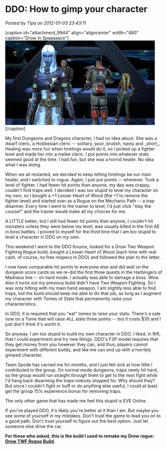 # DDO: How to gimp your character

*Posted by Tipa on 2012-01-03 23:43:11*

[caption id="attachment\_9944" align="aligncenter" width="480" caption="Drow in Spaaaaace"][![](../../../uploads/2012/01/ophiga.jpg "Drow in Spaaaaace")](../../../uploads/2012/01/ophiga.jpg)[/caption]

My first Dungeons and Dragons character, I had no idea about. She was a dwarf cleric, a Hobbesian cleric -- solitary, poor, brutish, nasty and \_short\_. Healing was more fun when hirelings would do it, so I picked up a fighter level and made her into a melee cleric. I put points into whatever stats seemed good at the time. I had fun, but she was a horrid healer. No idea what I was doing.

When we all restarted, we decided to keep letting hirelings be our main healer, and I switched to rogue. Again, I just put points -- wherever. Took a level of fighter. I had fewer hit points than anyone, my dps was crappy, couldn't find traps well. I decided I was too stupid to level my character on my own, so I bought a +1 Lesser Heart of Wood (the +1 to remove the fighter level) and started over as a Rogue on the Mechanic Path -- a trap disarmer. Every time I went to the trainer to level, I'd just click "stay the course!" and the trainer would make all my choices for me.

A LITTLE better, but I still had fewer hit points than anyone, I couldn't hit monsters unless they were below my level, was usually killed in the first AE in boss battles. I proved to myself for the third time that I am too stupid to level a character in DDO on my own.

This weekend I went to the DDO forums, looked for a Drow Two Weapon Fighting Rogue build, bought a Lesser Heart of Wood (each time with real cash, of course, no free respecs in DDO) and followed the plan to the letter.

I now have comparable hit points to everyone else and did well on the dungeon score cards as we re-did the first three quests in the Harbingers of Madness line -- on hard mode. I actually was able to damage a boss. Wow. Also it turns out my previous build didn't have Two Weapon Fighting. So I was only hitting with my main hand weapon. I am slightly less able to find traps, but the build should keep me able to do that job, as long as I augment my character with Tomes of Stats that permanently raise your characteristics.

In DDO, it is required that you "eat" tomes to raise your stats. There's a sale now on a Tome that will raise ALL stats three points -- but it costs $35 and I just don't think it's worth it.

So anyway. I am too stupid to build my own character in DDO. I liked, in Rift, that I could experiment and try new things. DDO's F2P model requires that they get money from you however they can, and thus, players cannot experiment with different builds, and like me can end up with a horribly gimped character.

Team Spode has carried me for months, and I just felt sick at how little I contributed to the group. On normal mode dungeons, traps rarely hit hard, so the group would run straight through them to get to the next fight while I'd hang back disarming the traps nobody stopped for. Why should they? But since I couldn't fight or buff or do anything else useful, I could at least get the group 15% experience bonus for removing traps.

The only other game that has made me feel this stupid is EVE Online.

If you've played DDO, it's likely you're better at it than I am. But maybe you see some of yourself in my mistakes. Don't trust the game to lead you on to a good path. Don't trust yourself to figure out the best option. Just let someone else drive the car.

**For those who asked, this is the build I used to remake my Drow rogue: [Drow TWF Rogue Build](http://my.ddo.com/velluminous/2011/03/28/drow-twf-rogue-build/ "Drow TWF Rogue Build").**
